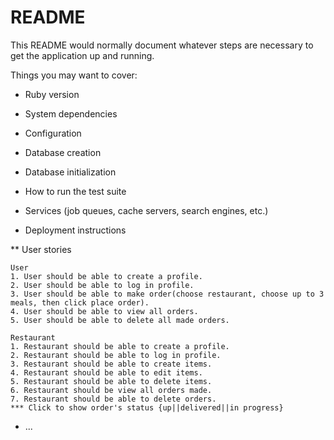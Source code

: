 # README

This README would normally document whatever steps are necessary to get the
application up and running.

Things you may want to cover:

* Ruby version

* System dependencies

* Configuration

* Database creation

* Database initialization

* How to run the test suite

* Services (job queues, cache servers, search engines, etc.)

* Deployment instructions

** User stories

    User
    1. User should be able to create a profile.
    2. User should be able to log in profile.
    3. User should be able to make order(choose restaurant, choose up to 3 meals, then click place order).
    4. User should be able to view all orders.
    5. User should be able to delete all made orders. 

    Restaurant
    1. Restaurant should be able to create a profile.
    2. Restaurant should be able to log in profile.
    3. Restaurant should be able to create items.
    4. Restaurant should be able to edit items.
    5. Restaurant should be able to delete items.
    6. Restaurant should be view all orders made.
    7. Restaurant should be able to delete orders.
    *** Click to show order's status {up||delivered||in progress}

* ...
